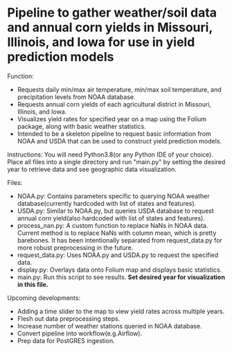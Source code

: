 # Pipeline to gather weather/soil data and annual corn yields in Missouri, Illinois, and Iowa for use in yield prediction models
Function: 
 - Requests daily min/max air temperature, min/max soil temperature, and precipitation levels from NOAA database. 
 - Requests annual corn yields of each agricultural district in Missouri, Illinois, and Iowa.
 - Visualizes yield rates for specified year on a map using the Folium package, along with basic weather statistics.
 - Intended to be a skeleton pipeline to request basic information from NOAA and USDA that can be used to construct yield prediction models.

Instructions: You will need Python3.8(or any Python IDE of your choice). Place all files into a single directory and run "main.py" by setting the desired year to retrieve data and see geographic data visualization.

Files:
 - NOAA.py: Contains parameters specific to querying NOAA weather database(currently hardcoded with list of states and features).
 - USDA.py: Similar to NOAA.py, but queries USDA database to request annual corn yield(also hardcoded with list of states and features).
 - process_nan.py: A custom function to replace NaNs in NOAA data. Current method is to replace NaNs with column mean, which is pretty barebones. It has been intentionally separated from request_data.py for more robust preprocessing in the future.
 - request_data.py: Uses NOAA.py and USDA.py to request the specified data.
 - display.py: Overlays data onto Folium map and displays basic statistics.
 - main.py: Run this script to see results. **Set desired year for visualization in this file.**
 
 Upcoming developments:
  - Adding a time slider to the map to view yield rates across multiple years.
  - Flesh out data preprocessing steps.
  - Increase number of weather stations queried in NOAA database.
  - Convert pipeline into workflow(e.g.Airflow).
  - Prep data for PostGRES ingestion.

